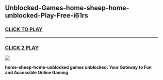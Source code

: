 
## Unblocked-Games-home-sheep-home-unblocked-Play-Free-i61rs
<h3>
<a href="https://premium76.site?title=home-sheep-home-unblocked&ref=18A1">CLICK TO PLAY</a></h3>
<hr>

<h3>
<a href="https://premium76.site?title=home-sheep-home-unblocked&ref=18A1">CLICK 2 PLAY</a>
  
</h3>

<a href="https://premium76.site?title=home-sheep-home-unblocked&ref=18A1"><img src="https://clearcache.store/games.png"></a>


**home-sheep-home-unblocked games unblocked: Your Gateway to Fun and Accessible Online Gaming**
